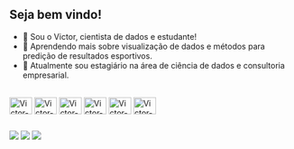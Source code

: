 ## Seja bem vindo!

- 👋 Sou o Victor, cientista de dados e estudante!
- 🌱 Aprendendo mais sobre visualização de dados e métodos para predição de resultados esportivos.
- 💼 Atualmente sou estagiário na área de ciência de dados e consultoria empresarial.

<div style="display: inline_block"><br>
  <img align="center" alt="Victor-Python" height="30" width="40" src="https://cdn.jsdelivr.net/gh/devicons/devicon/icons/python/python-original.svg" />
  <img align="center" alt="Victor-Cpp" height="30" width="40" src="https://cdn.jsdelivr.net/gh/devicons/devicon/icons/cplusplus/cplusplus-original.svg" />
  <img align="center" alt="Victor-C" height="30" width="40" src="https://cdn.jsdelivr.net/gh/devicons/devicon/icons/c/c-original.svg" />
  <img align="center" alt="Victor-MySql" height="30" width="40" src="https://cdn.jsdelivr.net/gh/devicons/devicon/icons/mysql/mysql-original.svg" />
  <img align="center" alt="Victor-Jup" height="30" width="40" src="https://cdn.jsdelivr.net/gh/devicons/devicon/icons/jupyter/jupyter-original-wordmark.svg" />
  <img align="center" alt="Victor-R" height="30" width="40" src="https://cdn.jsdelivr.net/gh/devicons/devicon/icons/r/r-original.svg" />
</div>

##

<div>
  <a href="https://instagram.com/victordecastro23" target="_blank"><img src="https://img.shields.io/badge/-Instagram-%23E4405F?style=for-the-badge&logo=instagram&logoColor=white" target="_blank"></a>
  <a href = "mailto:victordecastro23@gmail.com"><img src="https://img.shields.io/badge/-Gmail-%23333?style=for-the-badge&logo=gmail&logoColor=white" target="_blank"></a>
  <a href="https://www.linkedin.com/in/victor-ferraz-de-castro-63a9a9210" target="_blank"><img src="https://img.shields.io/badge/-LinkedIn-%230077B5?style=for-the-badge&logo=linkedin&logoColor=white" target="_blank"></a> 
</div>

